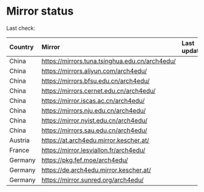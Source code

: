 <script src="./time.js"></script>
# Mirror status
Last check: <script type="text/javascript">localize(1734214865.3176186);</script>

|Country|Mirror|Last update|
|:------|:-----|:----------|
|China|https://mirrors.tuna.tsinghua.edu.cn/arch4edu/|<script type="text/javascript">localize(1734158504);</script>|
|China|https://mirrors.aliyun.com/arch4edu/|<script type="text/javascript">localize(1734158504);</script>|
|China|https://mirrors.bfsu.edu.cn/arch4edu/|<script type="text/javascript">localize(1734158504);</script>|
|China|https://mirrors.cernet.edu.cn/arch4edu/|<script type="text/javascript">localize(1734158504);</script>|
|China|https://mirror.iscas.ac.cn/arch4edu/|<script type="text/javascript">localize(1734158504);</script>|
|China|https://mirrors.nju.edu.cn/arch4edu/|<script type="text/javascript">localize(1734158504);</script>|
|China|https://mirror.nyist.edu.cn/arch4edu/|<script type="text/javascript">localize(1734158504);</script>|
|China|https://mirrors.sau.edu.cn/arch4edu/|<script type="text/javascript">localize(1731653531);</script>|
|Austria|https://at.arch4edu.mirror.kescher.at/|<script type="text/javascript">localize(1734158504);</script>|
|France|https://mirror.lesviallon.fr/arch4edu/|<script type="text/javascript">localize(1734158504);</script>|
|Germany|https://pkg.fef.moe/arch4edu/|<script type="text/javascript">localize(1734158504);</script>|
|Germany|https://de.arch4edu.mirror.kescher.at/|<script type="text/javascript">localize(1734158504);</script>|
|Germany|https://mirror.sunred.org/arch4edu/|<script type="text/javascript">localize(1734158504);</script>|

<script src="./tablefilter/tablefilter.js"></script>
<script src="./table.js"></script>